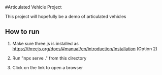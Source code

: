 #Articulated Vehicle Project

This project will hopefully be a demo of articulated vehicles

## How to run

1. Make sure three.js is installed as https://threejs.org/docs/#manual/en/introduction/Installation (Option 2)

2. Run "npx serve ." from this directory

3. Click on the link to open a browser